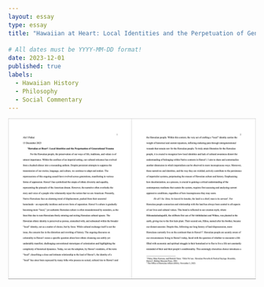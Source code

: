 ```yaml
---
layout: essay
type: essay
title: "Hawaiian at Heart: Local Identities and the Perpetuation of Generational Trauma"

# All dates must be YYYY-MM-DD format!
date: 2023-12-01
published: true
labels:
  - Hawaiian History
  - Philosophy
  - Social Commentary
---
```


<img width="1000px" class="rounded float-start pe-4" src="../img/pg1.png">


